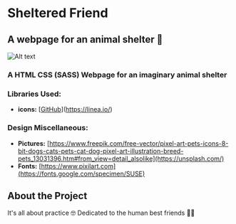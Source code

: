 # Sheltered Friend

## A webpage for an animal shelter 🐣
![Alt text](/Tamagotchi.gif)

### A HTML CSS (SASS) Webpage for an imaginary animal shelter

### Libraries Used:

- **icons:** [[GitHub](https://github.com/coreui/coreui-icons-react)](https://linea.io/)

### Design Miscellaneous:

- **Pictures:** [https://www.freepik.com/free-vector/pixel-art-pets-icons-8-bit-dogs-cats-pets-cat-dog-pixel-art-illustration-breed-pets_13031396.htm#from_view=detail_alsolike](https://unsplash.com/)
- **Fonts:** [https://www.pixilart.com](https://fonts.google.com/specimen/SUSE)

## About the Project

It's all about practice 🤓 
Dedicated to the human best friends 🐶🐾
